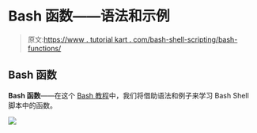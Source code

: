 # Bash 函数——语法和示例

> 原文:[https://www . tutorial kart . com/bash-shell-scripting/bash-functions/](https://www.tutorialkart.com/bash-shell-scripting/bash-functions/)

## Bash 函数

**Bash 函数**——在这个 [Bash 教程](https://www.tutorialkart.com/bash-shell-scripting/bash-tutorial/)中，我们将借助语法和例子来学习 Bash Shell 脚本中的函数。

[![](../Images/925da31b32d6bc3827932f6c8afb11bb.png)](https://www.tutorialkart.com/)